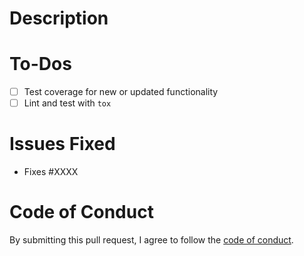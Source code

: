 # Description

<!-- Please describe the changes included in this PR here. -->

# To-Dos

<!-- Before submitting this PR, please lint and build your changes locally. -->
<!-- Add an 'x' between the brackets to mark each checkbox as checked. -->

- [ ] Test coverage for new or updated functionality
- [ ] Lint and test with `tox`

# Issues Fixed

<!-- If this PR will fix/resolve an open issue on the repository, please reference it below. -->
<!-- Otherwise, please delete this section. -->

- Fixes #XXXX

# Code of Conduct

By submitting this pull request, I agree to follow the [code of conduct](https://resoto.com/code-of-conduct).
